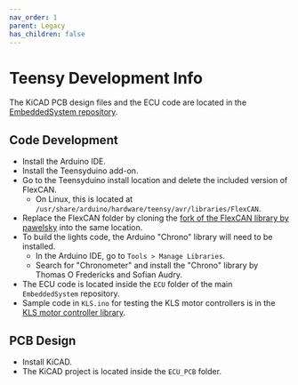 ```yaml
---
nav_order: 1
parent: Legacy
has_children: false
---
```


# Teensy Development Info
The KiCAD PCB design files and the ECU code are located in the [EmbeddedSystem repository](https://github.com/solarcaratuva/EmbeddedSystem).

## Code Development ##
* Install the Arduino IDE.
* Install the Teensyduino add-on.
* Go to the Teensyduino install location and delete the included version of FlexCAN.
    * On Linux, this is located at `/usr/share/arduino/hardware/teensy/avr/libraries/FlexCAN`.
* Replace the FlexCAN folder by cloning the [fork of the FlexCAN library by pawelsky](https://github.com/pawelsky/FlexCAN_Library) into the same location.
* To build the lights code, the Arduino "Chrono" library will need to be installed.
    * In the Arduino IDE, go to `Tools > Manage Libraries`.
    * Search for "Chronometer" and install the "Chrono" library by Thomas O Fredericks and Sofian Audry.
* The ECU code is located inside the `ECU` folder of the main `EmbeddedSystem` repository.
* Sample code in `KLS.ino` for testing the KLS motor controllers is in the [KLS motor controller library](https://github.com/solarcaratuva/KLS).

## PCB Design ##
* Install KiCAD.
* The KiCAD project is located inside the `ECU_PCB` folder.
